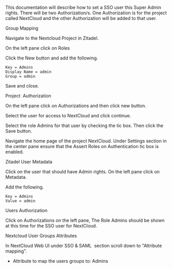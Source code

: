 This documentation will describe how to set a SSO user this Super Admin rights. There will be two Authorization/s. One Authorization is for the project called NextCloud and the other Authorization will be added to that user. 

Group Mapping 

Navigate to the Nextcloud Project in Zitadel.

On the left pane click on Roles

Click the New button and add the following.
```
Key = Admins
Display Name = admin
Group = admin
```


Save and close.

Project  Authorization

On the left pane click on Authorizations and then click new button.

Select the user for access to NextCloud and click continue.

Select the role Admins for that user by checking the tic box. Then click the Save button.

Navigate the home page of the project NextCloud. Under Settings section in the center pane ensure that the Assert Roles on Authentication tic box is enabled.

Zitadel User Metadata

Click on the user that should have Admin rights. On the left pane click on Metadata.

Add the following.

```
Key = Admins
Value = admin
```

Users Authorization

Click on Authorizations on the left pane, The Role Admins should be shown at this time for the SSO user for NextCloud.

Nextcloud User Groups Attributes

In NextCloud Web UI under SSO & SAML  section scroll down to "Attribute mapping".

* Attribute to map the users groups to: Admins

